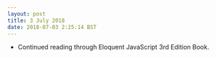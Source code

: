 ```yaml
---
layout: post
title: 3 July 2018 
date: 2018-07-03 2:25:14 BST
---
```

+ Continued reading through Eloquent JavaScript 3rd Edition Book.

